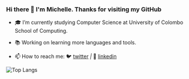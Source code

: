 ### Hi there 👋 I'm Michelle. Thanks for visiting my GitHub

- 🎓 I’m currently studying Computer Science at University of Colombo School of Computing.
- 📚 Working on learning more languages and tools.

- 📫 How to reach me:  🐦 [twitter][twitter] *|* 👔 [linkedin][linkedin]


[twitter]: https://twitter.com/Michell56700416
[linkedin]: https://www.linkedin.com/in/michelle-fernando-5556b5194

![Top Langs](https://github-readme-stats.vercel.app/api/top-langs/?username=MichelleFdo&layout=compact)
